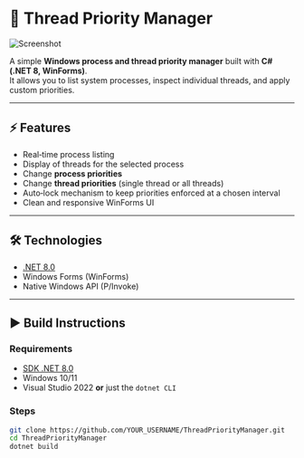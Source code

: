# 🧵 Thread Priority Manager

![Screenshot](<img width="982" height="672" alt="image" src="https://github.com/user-attachments/assets/36f58432-29a9-44c6-a4d1-eeb6c2ef602e" />)

A simple **Windows process and thread priority manager** built with **C# (.NET 8, WinForms)**.  
It allows you to list system processes, inspect individual threads, and apply custom priorities.

---

## ⚡ Features
- Real‑time process listing
- Display of threads for the selected process
- Change **process priorities**
- Change **thread priorities** (single thread or all threads)
- Auto‑lock mechanism to keep priorities enforced at a chosen interval
- Clean and responsive WinForms UI

---

## 🛠️ Technologies
- [.NET 8.0](https://dotnet.microsoft.com/)  
- Windows Forms (WinForms)  
- Native Windows API (P/Invoke)

---

## ▶️ Build Instructions
### Requirements
- [SDK .NET 8.0](https://dotnet.microsoft.com/en-us/download/dotnet/8.0)  
- Windows 10/11  
- Visual Studio 2022 **or** just the `dotnet CLI`

### Steps
```bash
git clone https://github.com/YOUR_USERNAME/ThreadPriorityManager.git
cd ThreadPriorityManager
dotnet build
